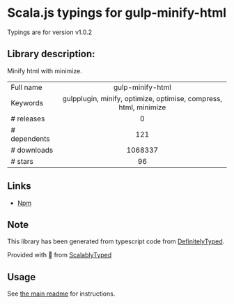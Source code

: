 
# Scala.js typings for gulp-minify-html

Typings are for version v1.0.2

## Library description:
Minify html with minimize.

|                    |                 |
| ------------------ | :-------------: |
| Full name          | gulp-minify-html |
| Keywords           | gulpplugin, minify, optimize, optimise, compress, html, minimize |
| # releases         | 0 |
| # dependents       | 121 |
| # downloads        | 1068337 |
| # stars            | 96 |

## Links
- [Npm](https://www.npmjs.com/package/gulp-minify-html)
    


## Note
This library has been generated from typescript code from [DefinitelyTyped](https://definitelytyped.org).

Provided with :purple_heart: from [ScalablyTyped](https://github.com/oyvindberg/ScalablyTyped)

## Usage
See [the main readme](../../readme.md) for instructions.


